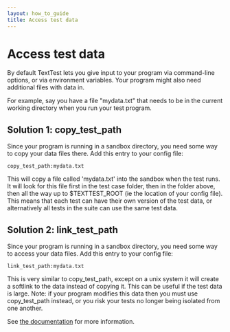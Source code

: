 ```yaml
---
layout: how_to_guide
title: Access test data
---
```


# Access test data

By default TextTest lets you give input to your program via command-line options, or via environment variables. Your program might also need additional files with data in.

For example, say you have a file "mydata.txt" that needs to be in the current working directory when you run your test program.

## Solution 1: copy_test_path
Since your program is running in a sandbox directory, you need some way to copy your data files there. Add this entry to your config file:

	copy_test_path:mydata.txt

This will copy a file called 'mydata.txt' into the sandbox when the test runs. It will look for this file first in the test case folder, then in the folder above, then all the way up to $TEXTTEST_ROOT (ie the location of your config file). This means that each test can have their own version of the test data, or alternatively all tests in the suite can use the same test data.

## Solution 2: link_test_path
Since your program is running in a sandbox directory, you need some way to access your data files. Add this entry to your config file:

	link_test_path:mydata.txt

This is very similar to copy_test_path, except on a unix system it will create a softlink to the data instead of copying it. This can be useful if the test data is large. Note: if your program modifies this data then you must use copy_test_path instead, or you risk your tests no longer being isolated from one another.

See [the documentation](http://texttest.sourceforge.net/index.php?page=documentation_4_0&n=texttest_sandbox#link_test_path) for more information.